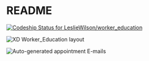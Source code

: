 # README
[![Codeship Status for LeslieWilson/worker_education](https://app.codeship.com/projects/74e4fb50-d97a-0137-f4da-126f058c5865/status?branch=master)](https://app.codeship.com/projects/371256)

![XD Worker_Education layout](https://i.imgur.com/2FLoPDR.png)

![Auto-generated appointment E-mails](https://i.imgur.com/JkXmvYu.png)

